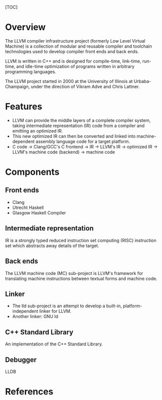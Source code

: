 [TOC]

# Overview

The LLVM compiler infrastructure project (formerly Low Level Virtual
Machine) is a collection of modular and reusable compiler and toolchain
technologies used to develop compiler front ends and back ends.

LLVM is written in C++ and is designed for compile-time, link-time,
run-time, and idle-time optimization of programs written in arbitrary
programming languages.

The LLVM project started in 2000 at the University of Illinois at
Urbaba-Champaign, under the direction of Vikram Adve and Chris Lattner.

# Features

- LLVM can provide the middle layers of a complete compiler system,
  taking intermediate representation (IR) code from a compiler and
  emitting an optimized IR.
- This new optimized IR can then be converted and linked into machine-
  dependent assembly language code for a target platform.
- C code -> Clang/GCC's C frontend -> IR -> LLVM's IR -> optimized IR ->
LLVM's machine code (backend) -> machine code

# Components

## Front ends

- Clang
- Utrecht Haskell
- Glasgow Haskell Compiler

## Intermediate representation

IR is a strongly typed reduced instruction set computing (RISC)
instruction set which abstracts away details of the target.

## Back ends

The LLVM machine code (MC) sub-project is LLVM's framework for
translating machine instructions between textual forms and machine code.

## Linker

- The lld sub-project is an attempt to develop a built-in,
platform-independent linker for LLVM.
- Another linker: GNU ld

## C++ Standard Library

An implementation of the C++ Standard Library.

## Debugger

LLDB

# References

[wiki]: https://en.wikipedia.org/wiki/LLVM
